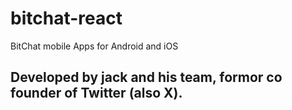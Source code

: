 # bitchat-react
BitChat mobile Apps for Android and iOS

## Developed by jack and his team, formor co founder of Twitter (also X).

